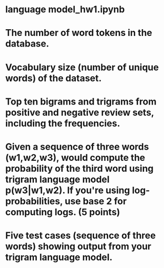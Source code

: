 
# language model_hw1.ipynb
# The number of word tokens in the database.
# Vocabulary size (number of unique words) of the dataset.
# Top ten bigrams and trigrams from positive and negative review sets, including the frequencies. 
# Given a sequence of three words (w1,w2,w3), would compute the probability of the third word using trigram language model p(w3|w1,w2). If you're using log-probabilities, use base 2 for computing logs. (5 points)
# Five test cases (sequence of three words) showing output from your trigram language model. 
